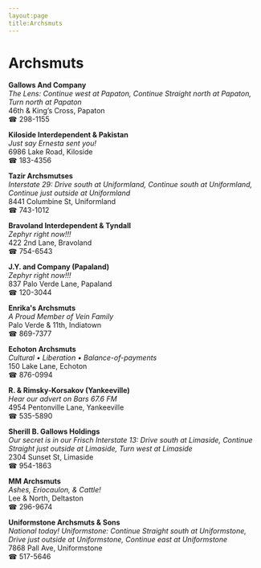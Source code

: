 ```yaml
---
layout:page
title:Archsmuts
---
```

# Archsmuts

**Gallows And Company**  
_The Lens: Continue west at Papaton, Continue Straight north at Papaton, Turn north at Papaton_  
46th & King’s Cross, Papaton  
☎ 298-1155



**Kiloside Interdependent & Pakistan**  
_Just say Ernesta sent you!_  
6986 Lake Road, Kiloside  
☎ 183-4356



**Tazir Archsmutses**  
_Interstate 29: Drive south at Uniformland, Continue south at Uniformland, Continue just outside at Uniformland_  
8441 Columbine St, Uniformland  
☎ 743-1012



**Bravoland Interdependent & Tyndall**  
_Zephyr right now!!!_  
422 2nd Lane, Bravoland  
☎ 754-6543



**J.Y. and Company (Papaland)**  
_Zephyr right now!!!_  
837 Palo Verde Lane, Papaland  
☎ 120-3044



**Enrika's Archsmuts**  
_A Proud Member of Vein Family_  
Palo Verde & 11th, Indiatown  
☎ 869-7377



**Echoton Archsmuts**  
_Cultural • Liberation • Balance-of-payments_  
150 Lake Lane, Echoton  
☎ 876-0994



**R. & Rimsky-Korsakov (Yankeeville)**  
_Hear our advert on Bars 67.6 FM_  
4954 Pentonville Lane, Yankeeville  
☎ 535-5890



**Sherill B. Gallows Holdings**  
_Our secret is in our Frisch 
Interstate 13: Drive south at Limaside, Continue Straight just outside at Limaside, Turn west at Limaside_  
2304 Sunset St, Limaside  
☎ 954-1863



**MM Archsmuts**  
_Ashes, Eriocaulon, & Cattle!_  
Lee & North, Deltaston  
☎ 296-9674



**Uniformstone Archsmuts & Sons**  
_National today! 
Uniformstone: Continue Straight south at Uniformstone, Drive just outside at Uniformstone, Continue east at Uniformstone_  
7868 Pall Ave, Uniformstone  
☎ 517-5646



